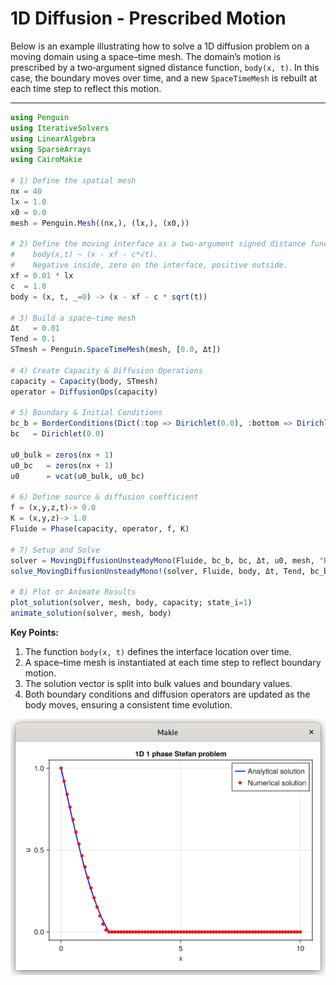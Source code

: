 # 1D Diffusion - Prescribed Motion

Below is an example illustrating how to solve a 1D diffusion problem on a moving domain using a space–time mesh. The domain’s motion is prescribed by a two‑argument signed distance function, `body(x, t)`. In this case, the boundary moves over time, and a new `SpaceTimeMesh` is rebuilt at each time step to reflect this motion.

---

```julia
using Penguin
using IterativeSolvers
using LinearAlgebra
using SparseArrays
using CairoMakie

# 1) Define the spatial mesh
nx = 40
lx = 1.0
x0 = 0.0
mesh = Penguin.Mesh((nx,), (lx,), (x0,))

# 2) Define the moving interface as a two‑argument signed distance function
#    body(x,t) ~ (x - xf - c*√t). 
#    Negative inside, zero on the interface, positive outside.
xf = 0.01 * lx
c  = 1.0
body = (x, t, _=0) -> (x - xf - c * sqrt(t))

# 3) Build a space–time mesh
Δt   = 0.01
Tend = 0.1
STmesh = Penguin.SpaceTimeMesh(mesh, [0.0, Δt])

# 4) Create Capacity & Diffusion Operations
capacity = Capacity(body, STmesh)
operator = DiffusionOps(capacity)

# 5) Boundary & Initial Conditions
bc_b = BorderConditions(Dict(:top => Dirichlet(0.0), :bottom => Dirichlet(1.0)))
bc   = Dirichlet(0.0)

u0_bulk = zeros(nx + 1)
u0_bc   = zeros(nx + 1)
u0      = vcat(u0_bulk, u0_bc)

# 6) Define source & diffusion coefficient
f = (x,y,z,t)-> 0.0
K = (x,y,z)-> 1.0
Fluide = Phase(capacity, operator, f, K)

# 7) Setup and Solve
solver = MovingDiffusionUnsteadyMono(Fluide, bc_b, bc, Δt, u0, mesh, "BE")
solve_MovingDiffusionUnsteadyMono!(solver, Fluide, body, Δt, Tend, bc_b, bc, mesh, "BE"; method=Base.:\)

# 8) Plot or Animate Results
plot_solution(solver, mesh, body, capacity; state_i=1)
animate_solution(solver, mesh, body)
```

**Key Points:**
1. The function `body(x, t)` defines the interface location over time.  
2. A space–time mesh is instantiated at each time step to reflect boundary motion.  
3. The solution vector is split into bulk values and boundary values.  
4. Both boundary conditions and diffusion operators are updated as the body moves, ensuring a consistent time evolution.

![](assets/solidmoving1D/comp_analytical_stef_1d.png)

